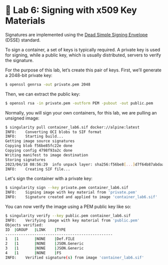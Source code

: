 # 📓 Lab 6:  Signing with x509 Key Materials

Signatures are implemented using the [Dead Simple Signing Envelope](https://github.com/secure-systems-lab/dsse)
 (DSSE) standard.

To sign a container, a set of keys is typically required. A private key is used
for signing, while a public key, which is usually distributed, servers to verify
the signature.

For the purpose of this lab, let’s create this pair of keys. First, we’ll
generate a 2048-bit private key:

```bash
$ openssl genrsa -out private.pem 2048
```

Then, we can extract the public key:

```bash
$ openssl rsa -in private.pem -outform PEM -pubout -out public.pem
```

Normally, you will sign your own containers, for this lab, we are pulling an
unsigned image:

```bash
$ singularity pull container_lab6.sif docker://alpine:latest
INFO:    Converting OCI blobs to SIF format
INFO:    Starting build...
Getting image source signatures
Copying blob f56be85fc22e done  
Copying config 4798f93a2c done  
Writing manifest to image destination
Storing signatures
2023/04/18 08:56:29  info unpack layer: sha256:f56be8[...]d7f64b87abdaa09
INFO:    Creating SIF file...
```

Let's sign the container with a private key:

```bash
$ singularity sign --key private.pem container_lab6.sif
INFO:    Signing image with key material from 'private.pem'
INFO:    Signature created and applied to image 'container_lab6.sif'
```

You can now verify the image using a PEM public key like so:

```bash
$ singularity verify --key public.pem container_lab6.sif
INFO:    Verifying image with key material from 'public.pem'
Objects verified:
ID  |GROUP   |LINK    |TYPE
------------------------------------------------
1   |1       |NONE    |Def.FILE
2   |1       |NONE    |JSON.Generic
3   |1       |NONE    |JSON.Generic
4   |1       |NONE    |FS
INFO:    Verified signature(s) from image 'container_lab6.sif'
```
